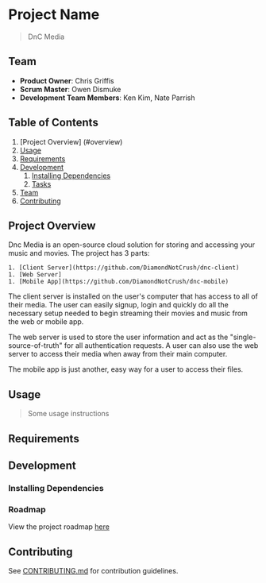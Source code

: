 # Project Name

> DnC Media

## Team

  - __Product Owner__: Chris Griffis
  - __Scrum Master__: Owen Dismuke
  - __Development Team Members__: Ken Kim, Nate Parrish

## Table of Contents

1. [Project Overview] (#overview)
1. [Usage](#Usage)
1. [Requirements](#requirements)
1. [Development](#development)
    1. [Installing Dependencies](#installing-dependencies)
    1. [Tasks](#tasks)
1. [Team](#team)
1. [Contributing](#contributing)

## Project Overview
  Dnc Media is an open-source cloud solution for storing and accessing your music and movies. The project has 3 parts: 
    
    1. [Client Server](https://github.com/DiamondNotCrush/dnc-client)
    1. [Web Server]
    1. [Mobile App](https://github.com/DiamondNotCrush/dnc-mobile)
  
  The client server is installed on the user's computer that has access to all of their media. The user can easily signup, login and quickly do all the necessary setup needed to begin streaming their movies and music from the web or mobile app.
  
  The web server is used to store the user information and act as the "single-source-of-truth" for all authentication requests. A user can also use the web server to access their media when away from their main computer.
  
  The mobile app is just another, easy way for a user to access their files.
  
## Usage

> Some usage instructions

## Requirements

## Development

### Installing Dependencies

### Roadmap

View the project roadmap [here](LINK_TO_PROJECT_ISSUES)


## Contributing

See [CONTRIBUTING.md](CONTRIBUTING.md) for contribution guidelines.
